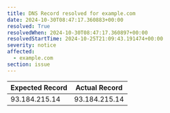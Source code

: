 ```yaml
---
title: DNS Record resolved for example.com
date: 2024-10-30T08:47:17.360883+00:00
resolved: True
resolvedWhen: 2024-10-30T08:47:17.360897+00:00
resolvedStartTime: 2024-10-25T21:09:43.191474+00:00
severity: notice
affected:
  - example.com
section: issue
---
```


| Expected Record  | Actual Record  |
|------------------|----------------|
| 93.184.215.14 | 93.184.215.14 |
